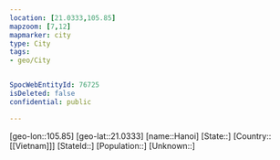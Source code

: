 ```yaml
---
location: [21.0333,105.85]
mapzoom: [7,12] 
mapmarker: city 
type: City
tags:
- geo/City


SpocWebEntityId: 76725
isDeleted: false
confidential: public

---
```

[geo-lon::105.85]
[geo-lat::21.0333]
[name::Hanoi]
[State::]
[Country::[[Vietnam]]]
[StateId::]
[Population::]
[Unknown::]

